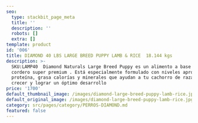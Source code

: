 ```yaml
---
seo:
  type: stackbit_page_meta
  title: ''
  description: ''
  robots: []
  extra: []
template: product
id: '006'
title: DIAMOND 40 LBS LARGE BREED PUPPY LAMB & RICE  18.144 kgs
description: >-
  SKU:LAMP40  Diamond Naturals Large Breed Puppy es un alimento a base de
  cordero super premium . Está especialmente formulado con niveles apropiados de
  proteína, grasa calorías y minerales que ayudan a tu cachorro de raza grande a
  crecer y lograr un óptimo desarrollo
price: '1700'
default_thumbnail_image: /images/diamond-large-breed-puppy-lamb-rice.jpg
default_original_image: /images/diamond-large-breed-puppy-lamb-rice.jpg
category: src/pages/category/PERROS-DIAMOND.md
featured: false
---
```

